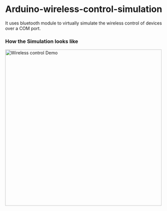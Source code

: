 # Arduino-wireless-control-simulation
It uses bluetooth module to virtually simulate the wireless control of devices over a COM port.

### How the Simulation looks like

<a href="https://vimeo.com/265432390" target="_blank" title="Click to open Vimeo link">
 <img src="https://i.imgur.com/wY75zlZ.jpg" alt="Wireless control Demo" width="500">
</a>
